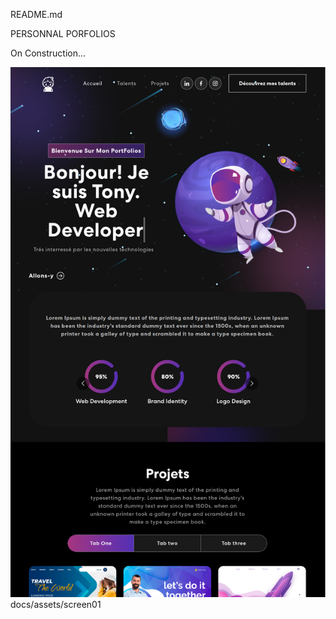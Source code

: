 README.md

PERSONNAL PORFOLIOS

On Construction...

<img src="docs/assets/screen01.png" alt="capture" title="Optional title">
docs/assets/screen01
